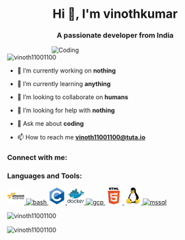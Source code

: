 <h1 align="center">Hi 👋, I'm vinothkumar</h1>
<h3 align="center">A passionate developer from India</h3>
<img align="right" alt="Coding" width="400" src="https://thumbs.gfycat.com/AstonishingDentalGermanspitz-size_restricted.gif">
<p align="left"> <img src="https://komarev.com/ghpvc/?username=vinoth11001100&label=Profile%20views&color=0e75b6&style=flat" alt="vinoth11001100" /> </p>

- 🔭 I’m currently working on **nothing**

- 🌱 I’m currently learning **anything**

- 👯 I’m looking to collaborate on **humans**

- 🤝 I’m looking for help with **nothing**

- 💬 Ask me about **coding**

- 📫 How to reach me **vinoth11001100@tuta.io**

<h3 align="left">Connect with me:</h3>
<p align="left">
</p>

<h3 align="left">Languages and Tools:</h3>
<p align="left"> <a href="https://aws.amazon.com" target="_blank" rel="noreferrer"> <img src="https://raw.githubusercontent.com/devicons/devicon/master/icons/amazonwebservices/amazonwebservices-original-wordmark.svg" alt="aws" width="40" height="40"/> </a> <a href="https://www.gnu.org/software/bash/" target="_blank" rel="noreferrer"> <img src="https://www.vectorlogo.zone/logos/gnu_bash/gnu_bash-icon.svg" alt="bash" width="40" height="40"/> </a> <a href="https://www.cprogramming.com/" target="_blank" rel="noreferrer"> <img src="https://raw.githubusercontent.com/devicons/devicon/master/icons/c/c-original.svg" alt="c" width="40" height="40"/> </a> <a href="https://www.docker.com/" target="_blank" rel="noreferrer"> <img src="https://raw.githubusercontent.com/devicons/devicon/master/icons/docker/docker-original-wordmark.svg" alt="docker" width="40" height="40"/> </a> <a href="https://cloud.google.com" target="_blank" rel="noreferrer"> <img src="https://www.vectorlogo.zone/logos/google_cloud/google_cloud-icon.svg" alt="gcp" width="40" height="40"/> </a> <a href="https://www.w3.org/html/" target="_blank" rel="noreferrer"> <img src="https://raw.githubusercontent.com/devicons/devicon/master/icons/html5/html5-original-wordmark.svg" alt="html5" width="40" height="40"/> </a> <a href="https://www.linux.org/" target="_blank" rel="noreferrer"> <img src="https://raw.githubusercontent.com/devicons/devicon/master/icons/linux/linux-original.svg" alt="linux" width="40" height="40"/> </a> <a href="https://www.microsoft.com/en-us/sql-server" target="_blank" rel="noreferrer"> <img src="https://www.svgrepo.com/show/303229/microsoft-sql-server-logo.svg" alt="mssql" width="40" height="40"/> </a> </p>

<p><img align="center" src="https://github-readme-stats.vercel.app/api/top-langs?username=vinoth11001100&show_icons=true&locale=en&layout=compact" alt="vinoth11001100" /></p>

<p><img align="center" src="https://github-readme-streak-stats.herokuapp.com/?user=vinoth11001100&" alt="vinoth11001100" /></p>










